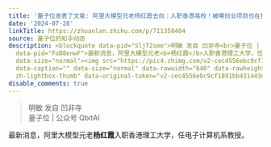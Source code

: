 ```yaml
---
title: '量子位发表了文章: 阿里大模型元老杨红霞去向：入职香港高校！被曝创业项目也在推进'
date: '2024-07-28'
linkTitle: https://zhuanlan.zhihu.com/p/711358404
source: 量子位的知乎动态
description: <blockquote data-pid="SljT2sme">明敏 发自 凹非寺<br>量子位 | 公众号 QbitAI</blockquote><p
  data-pid="FoD8enwF">最新消息，阿里大模型元老<b>杨红霞</b>入职香港理工大学，任电子计算机系教授。</p><p class="ztext-empty-paragraph"><br></p><figure
  data-size="normal"><img src="https://pic4.zhimg.com/v2-cec4556ebc9cf1891bb431443d30b203.jpg"
  data-caption="" data-size="normal" data-rawwidth="640" data-rawheight="349" class="origin_image
  zh-lightbox-thumb" data-original-token="v2-cec4556ebc9cf1891bb431443d30b2 ...
disable_comments: true
---
```

<blockquote data-pid="SljT2sme">明敏 发自 凹非寺<br>量子位 | 公众号 QbitAI</blockquote><p data-pid="FoD8enwF">最新消息，阿里大模型元老<b>杨红霞</b>入职香港理工大学，任电子计算机系教授。</p><p class="ztext-empty-paragraph"><br></p><figure data-size="normal"><img src="https://pic4.zhimg.com/v2-cec4556ebc9cf1891bb431443d30b203.jpg" data-caption="" data-size="normal" data-rawwidth="640" data-rawheight="349" class="origin_image zh-lightbox-thumb" data-original-token="v2-cec4556ebc9cf1891bb431443d30b2 ...